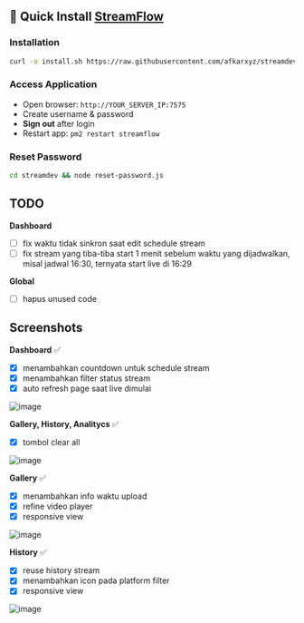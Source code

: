 ## 🚀 Quick Install [StreamFlow](https://github.com/bangtutorial/streamflow)

### Installation
```bash
curl -o install.sh https://raw.githubusercontent.com/afkarxyz/streamdev/main/install.sh && chmod +x install.sh && ./install.sh
```

### Access Application
- Open browser: `http://YOUR_SERVER_IP:7575`
- Create username & password
- **Sign out** after login
- Restart app: `pm2 restart streamflow`

### Reset Password
```bash
cd streamdev && node reset-password.js
```

## TODO

**Dashboard**
- [ ] fix waktu tidak sinkron saat edit schedule stream
- [ ] fix stream yang tiba-tiba start 1 menit sebelum waktu yang dijadwalkan, misal jadwal 16:30, ternyata start live di 16:29
     
**Global**
- [ ] hapus unused code

## Screenshots

**Dashboard** ✅
- [x] menambahkan countdown untuk schedule stream
- [x] menambahkan filter status stream
- [x] auto refresh page saat live dimulai

![image](https://github.com/user-attachments/assets/955ee49c-1c6e-4dba-859c-654bd164fa5c)

**Gallery, History, Analitycs** ✅
- [x] tombol clear all
            
![image](https://github.com/user-attachments/assets/2369562a-39a8-4c53-996b-e21387891e1e)

**Gallery** ✅

- [x] menambahkan info waktu upload
- [x] refine video player
- [x] responsive view

![image](https://github.com/user-attachments/assets/907b979a-429d-44c2-bd41-63e372524a20)

**History** ✅
- [x] reuse history stream
- [x] menambahkan icon pada platform filter
- [x] responsive view

![image](https://github.com/user-attachments/assets/9d18c070-7cbd-4762-b056-f1b3737f267d)
